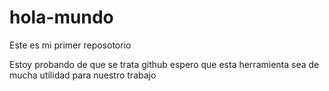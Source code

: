 # hola-mundo
Este es mi primer reposotorio

Estoy probando de que se trata github
espero que esta herramienta sea de mucha utilidad para nuestro trabajo
